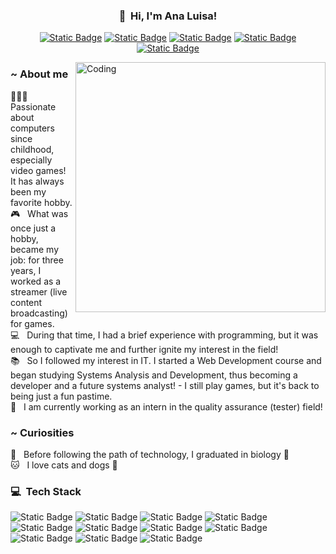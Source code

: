 <h3 align="center">👋 &nbsp;Hi, I'm Ana Luisa!</h3>
<p align="center">
  <a href="https://www.instagram.com/analufav"><img alt="Static Badge" src="https://img.shields.io/badge/Instagram-brightgreen?style=flat&logo=instagram&logoColor=white&labelColor=%23eb2dab&color=%23eb2dab&link=https%3A%2F%2Fwww.instagram.com%2Fanalufav%2F"></a>
  <a href="https://www.linkedin.com/in/analuisafav"><img alt="Static Badge" src="https://img.shields.io/badge/Linkedin-brightgreen?style=flat&logo=linkedin&logoColor=white&color=%230077B5&link=https%3A%2F%2Fwww.linkedin.com%2Fin%2Fanaluisafav%2F"></a>
  <a href="mailto:analuisafav@gmail.com"><img alt="Static Badge" src="https://img.shields.io/badge/Gmail-brightgreen?style=flat&logo=gmail&logoColor=white&color=%23D14836&link=mailto%3Aanaluisafav%40gmail.com"></a>
  <a href="https://www.frontendmentor.io/profile/AnaLuisaFav" target="_blank"><img alt="Static Badge" src="https://img.shields.io/badge/Frontend_Mentor-brightgreen?style=flat&logo=frontend%20mentor&logoColor=white&color=rgb(106%20190%20205)&link=https%3A%2F%2Fwww.twitch.tv%2Fannielugames"></a>
  <a href="https://www.twitch.tv/annielugames" target="_blank"><img alt="Static Badge" src="https://img.shields.io/badge/Twitch-brightgreen?style=flat&logo=twitch&logoColor=white&color=%236441a5&link=https%3A%2F%2Fwww.twitch.tv%2Fannielugames"></a>
</p>
<img align="right" alt="Coding" width="400" src="https://github.com/AnaLuisaFav/AnaLuisaFav/assets/125583157/0e2748e2-1923-4ae9-9121-cce87b2346b9" />

<h3> ~ About me </h3>
👩🏻‍💻 &nbsp; Passionate about computers since childhood, especially video games! It has always been my favorite hobby.<br>
🎮 &nbsp; What was once just a hobby, became my job: for three years, I worked as a streamer (live content broadcasting) for games.<br>
💻 &nbsp; During that time, I had a brief experience with programming, but it was enough to captivate me and further ignite my interest in the field!<br>
📚 &nbsp; So I followed my interest in IT. I started a Web Development course and began studying Systems Analysis and Development, thus becoming a developer and a future systems analyst! - I still play games, but it's back to being just a fun pastime.<br>
🎯 &nbsp; I am currently working as an intern in the quality assurance (tester) field!<br>
<h3> ~ Curiosities </h3>
🦋 &nbsp; Before following the path of technology, I graduated in biology 💚<br>
🐱 &nbsp; I love cats and dogs 🐶

<h3> 💻 &nbsp;Tech Stack</h3>

<img alt="Static Badge" src="https://img.shields.io/badge/HTML5-brightgreen?style=flat&logo=html5&logoColor=white&color=%23ec762e"> <img alt="Static Badge" src="https://img.shields.io/badge/CSS_3-brightgreen?style=flat&logo=css3&logoColor=white&color=%232992c9"> <img alt="Static Badge" src="https://img.shields.io/badge/Bootstrap-brightgreen?style=flat&logo=bootstrap&logoColor=white&color=%23563D7C"> <img alt="Static Badge" src="https://img.shields.io/badge/JavaScript-brightgreen?style=flat&logo=javascript&logoColor=white&color=%23efd81d"> <img alt="Static Badge" src="https://img.shields.io/badge/Java-brightgreen?style=flat&logo=java%20oracle&logoColor=white&color=%234e7d9a"> <img alt="Static Badge" src="https://img.shields.io/badge/Python-brightgreen?style=flat&logo=python&logoColor=white&color=%234072a1"> 
<img alt="Static Badge" src="https://img.shields.io/badge/Qase-brightgreen?style=flat&logo=qase&logoColor=white&color=%234f46dc"> <img alt="Static Badge" src="https://img.shields.io/badge/Jira-brightgreen?style=flat&logo=Jira&logoColor=white&color=%230A0FFF">
<img alt="Static Badge" src="https://img.shields.io/badge/Postman-brightgreen?style=flat&logo=postman&logoColor=white&color=%23FF6C37"> <img alt="Static Badge" src="https://img.shields.io/badge/MySQL-brightgreen?style=flat&logo=mysql&logoColor=white&color=%23015c87"> <img alt="Static Badge" src="https://img.shields.io/badge/Cypress-brightgreen?style=flat&logo=cypress&logoColor=white&color=%2377b29e">
